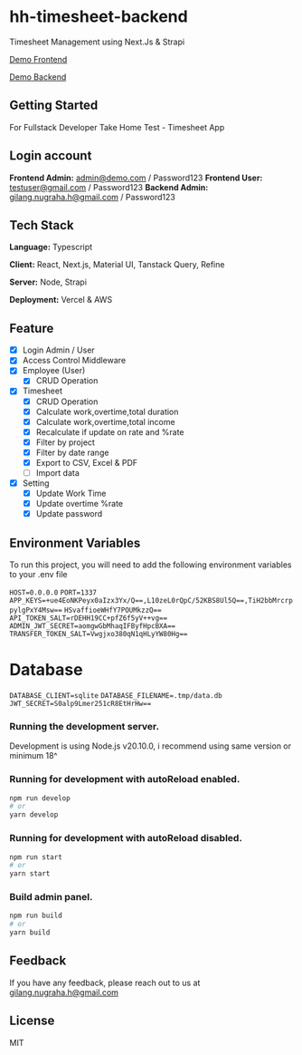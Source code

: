 # hh-timesheet-backend

Timesheet Management using Next.Js & Strapi

[Demo Frontend](https://timesheet-demo.gilanglie.com)

[Demo Backend](https://api-timesheet-demo.gilanglie.com)

## Getting Started

For Fullstack Developer Take Home Test - Timesheet App

## Login account

**Frontend Admin:** admin@demo.com / Password123
**Frontend User:** testuser@gmail.com / Password123
**Backend Admin:** gilang.nugraha.h@gmail.com / Password123

## Tech Stack

**Language:** Typescript

**Client:** React, Next.js, Material UI, Tanstack Query, Refine

**Server:** Node, Strapi

**Deployment:** Vercel & AWS

## Feature

- [x] Login Admin / User
- [x] Access Control Middleware
- [x] Employee (User)
  - [x] CRUD Operation
- [x] Timesheet
  - [x] CRUD Operation
  - [x] Calculate work,overtime,total duration
  - [x] Calculate work,overtime,total income
  - [x] Recalculate if update on rate and %rate
  - [x] Filter by project
  - [x] Filter by date range
  - [x] Export to CSV, Excel & PDF
  - [ ] Import data
- [x] Setting
  - [x] Update Work Time
  - [x] Update overtime %rate
  - [x] Update password

## Environment Variables

To run this project, you will need to add the following environment variables to your .env file

`HOST=0.0.0.0`
`PORT=1337`
`APP_KEYS=+ue4EoNKPeyx0aIzx3Yx/Q==,L10zeL0rQpC/52KBS8Ul5Q==,TiH2bbMrcrppylgPxY4Msw==`
`HSvaffioeWHfY7POUMkzzQ==`
`API_TOKEN_SALT=rDEHH19CC+pfZ6f5yV++vg==`
`ADMIN_JWT_SECRET=aomgwGbMhaqIFByfHpcBXA==`
`TRANSFER_TOKEN_SALT=Vwgjxo380qN1qHLyYW80Hg==`

# Database

`DATABASE_CLIENT=sqlite`
`DATABASE_FILENAME=.tmp/data.db`
`JWT_SECRET=S0alp9Lmer251cR8EtHrHw==`

### Running the development server.

Development is using Node.js v20.10.0, i recommend using same version or minimum 18^

### Running for development with autoReload enabled.

```bash
npm run develop
# or
yarn develop
```

### Running for development with autoReload disabled.

```bash
npm run start
# or
yarn start
```

### Build admin panel.

```bash
npm run build
# or
yarn build
```

## Feedback

If you have any feedback, please reach out to us at gilang.nugraha.h@gmail.com

## License

MIT
